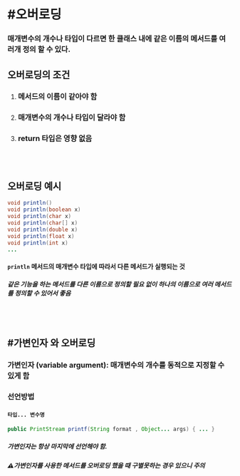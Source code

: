 # #오버로딩
### 매개변수의 개수나 타입이 다르면 한 클래스 내에 같은 이름의 메서드를 여러개 정의 할 수 있다.

## 오버로딩의 조건
1. ### 메서드의 이름이 같아야 함
2. ### 매개변수의 개수나 타입이 달라야 함
3. ### return 타입은 영향 없음

<br><br>

## 오버로딩 예시
```java
void println()
void println(boolean x)
void println(char x)
void println(char[] x)
void println(double x)
void println(float x)
void println(int x)
...
```

#### `println` 메서드의 매개변수 타입에 따라서 다른 메서드가 실행되는 것
##### 같은 기능을 하는 메서드를 다른 이름으로 정의할 필요 없이 하나의 이름으로 여러 메서드를 정의할 수 있어서 좋음

<br><br>

## #가변인자 와 오버로딩
### 가변인자 (variable argument): 매개변수의 개수를 동적으로 지정할 수 있게 함

### 선언방법
#### `타입... 변수명`
```java
public PrintStream printf(String format , Object... args) { ... }
```
##### 가변인자는 항상 마지막에 선언해야 함.

##### ⚠️가변인자를 사용한 메서드를 오버로딩 했을 때 구별못하는 경우 있으니 주의
